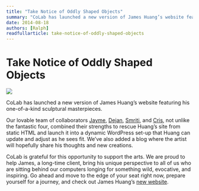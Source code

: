```yaml
---
title: "Take Notice of Oddly Shaped Objects"
summary: "CoLab has launched a new version of James Huang’s website featuring his one-of-a-kind sculptural masterpieces."
date: 2014-08-18
authors: [Ralph]
readfullarticle: take-notice-of-oddly-shaped-objects
---
```


# Take Notice of Oddly Shaped Objects

<a href="http://james-huang.com/"><img src="/assets/img/blog/2014-08-18.png" class="center-element"></a>

CoLab has launched a new version of James Huang’s website featuring his one-of-a-kind sculptural masterpieces.

Our lovable team of collaborators [Jayme](http://colab.coop/team), [Dejan](http://colab.coop/team), [Smriti](http://colab.coop/team), and [Cris](http://colab.coop/team), not unlike the fantastic four, combined their strengths to rescue Huang’s site from static HTML and launch it into a dynamic WordPress set-up that Huang can update and adjust as he sees fit. We’ve also added a blog where the artist will hopefully share his thoughts and new creations.

CoLab is grateful for this opportunity to support the arts. We are proud to help James, a long-time client, bring his unique perspective to all of us who are sitting behind our computers longing for something wild, evocative, and inspiring. Go ahead and move to the edge of your seat right now, prepare yourself for a journey, and check out James Huang’s [new website](http://james-huang.com/).
